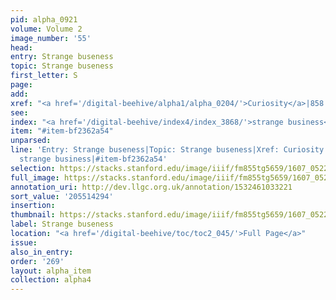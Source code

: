 ```yaml
---
pid: alpha_0921
volume: Volume 2
image_number: '55'
head:
entry: Strange buseness
topic: Strange buseness
first_letter: S
page:
add:
xref: "<a href='/digital-beehive/alpha1/alpha_0204/'>Curiosity</a>|858 [PAGE_MISSING]"
see:
index: "<a href='/digital-beehive/index4/index_3868/'>strange business</a>"
item: "#item-bf2362a54"
unparsed:
line: 'Entry: Strange buseness|Topic: Strange buseness|Xref: Curiosity|Xref: 858 [PAGE_MISSING]|Index:
  strange business|#item-bf2362a54'
selection: https://stacks.stanford.edu/image/iiif/fm855tg5659/1607_0522/293,4294,3059,517/full/0/default.jpg
full_image: https://stacks.stanford.edu/image/iiif/fm855tg5659/1607_0522/full/full/0/default.jpg
annotation_uri: http://dev.llgc.org.uk/annotation/1532461033221
sort_value: '205514294'
insertion:
thumbnail: https://stacks.stanford.edu/image/iiif/fm855tg5659/1607_0522/293,4294,600,180/250,/0/default.jpg
label: Strange buseness
location: "<a href='/digital-beehive/toc/toc2_045/'>Full Page</a>"
issue:
also_in_entry:
order: '269'
layout: alpha_item
collection: alpha4
---
```

